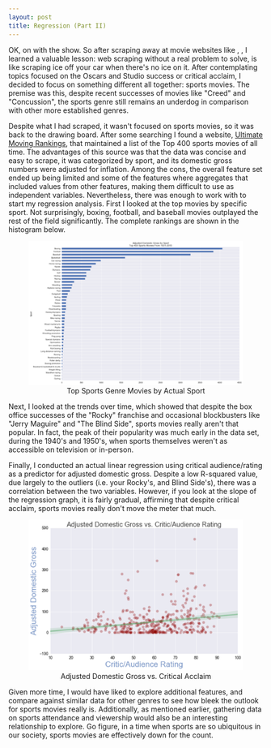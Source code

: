 ```yaml
---
layout: post
title: Regression (Part II)
---
```

OK, on with the show.  So after scraping away at movie websites like <a href="http://www.boxofficemojo.com"></a>, <a href="metacritic.com"></a>, I learned a valuable lesson:  web scraping without a real problem to solve, is like scraping ice off your car when there's no ice on it.  After contemplating topics focused on the Oscars and Studio success or critical acclaim, I decided to focus on something different all together:  sports movies.  The premise was this, despite recent successes of movies like "Creed" and "Concussion", the sports genre still remains an underdog in comparison with other more established genres.  
<p>Despite what I had scraped, it wasn't focused on sports movies, so it was back to the drawing board.  After some searching I found a website, <a href="http://www.ultimatemovierankings.com/Top-400-sports-movies/">Ultimate Moving Rankings</a>, that maintained a list of the Top 400 sports movies of all time.  The advantages of this source was that the data was concise and easy to scrape, it was categorized by sport, and its domestic gross numbers were adjusted for inflation.  Among the cons, the overall feature set ended up being limited and some of the features where aggregates that included values from other features, making them difficult to use as independent variables.  Nevertheless, there was enough to work with to start my regression analysis.  
First I looked at the top movies by specific sport.  Not surprisingly, boxing, football, and baseball movies outplayed the rest of the field significantly.  The complete rankings are shown in the histogram below.
<figure class="full">
    <a href="/images/top-sports-movies.png"><img src="/images/top-sports-movies.png"></a>
    <figcaption><center>Top Sports Genre Movies by Actual Sport</center></figcaption>
</figure>
Next, I looked at the trends over time, which showed that despite the box office successes of the "Rocky" franchise and occasional blockbusters like "Jerry Maguire" and "The Blind Side", sports movies really aren't that popular.  In fact, the peak of their popularity was much early in the data set, during the 1940's and 1950's, when sports themselves weren't as accessible on television or in-person.</p>
<p>Finally, I conducted an actual linear regression using critical audience/rating as a predictor for adjusted domestic gross.  Despite a low R-squared value, due largely to the outliers (i.e. your Rocky's, and Blind Side's), there was a correlation between the two variables.  However, if you look at the slope of the regression graph, it is fairly gradual, affirming that despite critical acclaim, sports movies really don't move the meter that much.  
<figure class="full">
    <a href="/images/sports-regression.png"><img src="/images/sports-regression.png"></a>
    <figcaption><center>Adjusted Domestic Gross vs. Critical Acclaim</center></figcaption>
</figure>
Given more time, I would have liked to explore additional features, and compare against similar data for other genres to see how bleek the outlook for sports movies really is.  Additionally, as mentioned earlier, gathering data on sports attendance and viewership would also be an interesting relationship to explore.  Go figure, in a time when sports are so ubiquitous in our society, sports movies are effectively down for the count.  
